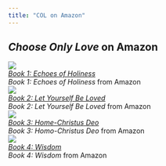 ```yaml
---
title: "COL on Amazon"
---
```


  <h2 class="ui center aligned icon header">
    <div class="content">
      <em>Choose Only Love</em> on Amazon
    </div>
  </h2>

  <div class="ui items">
    <div class="item">
      <a class="ui small image" target="_blank"
        href="https://www.amazon.com/Choose-Only-Love-Echoes-Holiness/dp/1584696680/ref=tmm_pap_swatch_0?_encoding=UTF8&qid=1616631826&sr=8-2&tag=cmi0ff-20">
        <img src="/t/col/public/img/col/book1-big.jpg">
      </a>
      <div class="content">
        <a class="header" href="https://www.amazon.com/Choose-Only-Love-Echoes-Holiness/dp/1584696680/ref=tmm_pap_swatch_0?_encoding=UTF8&qid=1616631826&sr=8-2&tag=cmi0ff-20" target="_blank">
          <em>Book 1: Echoes of Holiness</em>
        </a>
        <div class="meta">
          <span><em>Book 1: Echoes of Holiness</em> from Amazon</span>
        </div>
      </div>
    </div>
    <div class="item">
      <a class="ui small image" target="_blank"
        href="https://www.amazon.com/Choose-Only-Love-Yourself-Loved/dp/1584696818/ref=tmm_pap_swatch_0?_encoding=UTF8&qid=&sr=&tag=cmi0ff-20">
        <img src="/t/col/public/img/col/book2-big.jpg">
      </a>
      <div class="content">
        <a class="header" href="https://www.amazon.com/Choose-Only-Love-Yourself-Loved/dp/1584696818/ref=tmm_pap_swatch_0?_encoding=UTF8&qid=&sr=&tag=cmi0ff-20" target="_blank">
          <em>Book 2: Let Yourself Be Loved</em>
        </a>
        <div class="meta">
          <span><em>Book 2: Let Yourself Be Loved</em> from Amazon</span>
        </div>
      </div>
    </div>
    <div class="item">
      <a class="ui small image" target="_blank"
        href="https://www.amazon.com/Choose-Only-Love-Homo-Christus-Deo/dp/1584696834/ref=tmm_pap_swatch_0?_encoding=UTF8&qid=&sr=&tag=cmi0ff-20">
        <img src="/t/col/public/img/col/book3-big.jpg">
      </a>
      <div class="content">
        <a class="header" href="https://www.amazon.com/Choose-Only-Love-Homo-Christus-Deo/dp/1584696834/ref=tmm_pap_swatch_0?_encoding=UTF8&qid=&sr=&tag=cmi0ff-20" target="_blank">
          <em>Book 3: Home-Christus Deo</em>
        </a>
        <div class="meta">
          <span><em>Book 3: Homo-Christus Deo</em> from Amazon</span>
        </div>
      </div>
    </div>
    <div class="item">
      <a class="ui small image" target="_blank"
        href="https://www.amazon.com/Choose-Only-Love-Sebasti%C3%A1n-Blaksley/dp/1584696850/ref=pd_sbs_2?pd_rd_w=3pli9&pf_rd_p=651d64d1-3c73-45b6-ae09-e545600e3a22&pf_rd_r=KFNE6J1QPS44DSXVXCYC&pd_rd_r=00b6db36-d57c-4944-9c10-9c641782168d&pd_rd_wg=vQsIS&pd_rd_i=1584696850&psc=1&tag=cmi0ff-20">
        <img src="/t/col/public/img/col/book4-big.jpg">
      </a>
      <div class="content">
        <a class="header" href="https://www.amazon.com/Choose-Only-Love-Sebasti%C3%A1n-Blaksley/dp/1584696850/ref=pd_sbs_2?pd_rd_w=3pli9&pf_rd_p=651d64d1-3c73-45b6-ae09-e545600e3a22&pf_rd_r=KFNE6J1QPS44DSXVXCYC&pd_rd_r=00b6db36-d57c-4944-9c10-9c641782168d&pd_rd_wg=vQsIS&pd_rd_i=1584696850&psc=1&tag=cmi0ff-20" target="_blank">
          <em>Book 4: Wisdom</em>
        </a>
        <div class="meta">
          <span><em>Book 4: Wisdom</em> from Amazon</span>
        </div>
      </div>
    </div>
  </div>



